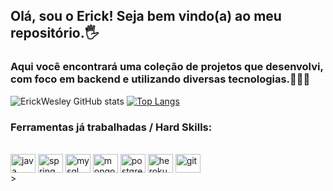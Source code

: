 ## Olá, sou o Erick! Seja bem vindo(a) ao meu repositório.🖐️
### Aqui você encontrará uma coleção de projetos que desenvolvi, com foco em backend e utilizando diversas tecnologias.👨🏽‍💻

![ErickWesley GitHub stats](https://github-readme-stats.vercel.app/api?username=ErickWesley&show_icons=true&theme=dracula)
[![Top Langs](https://github-readme-stats.vercel.app/api/top-langs/?username=ErickWesley&layout=compact&theme=dracula)](https://github.com/anuraghazra/github-readme-stats)



### Ferramentas já trabalhadas / Hard Skills:

<div style="display: inline_block"><br/>
    <img align="center" alt="java" height="30" width="40"  src="https://img.shields.io/badge/Java-ED8B00?style=for-the-badge&logo=openjdk&logoColor=white" />
    <img align="center" alt="spring" height="30" width="40"  src="https://img.shields.io/badge/Spring-6DB33F?style=for-the-badge&logo=spring&logoColor=white" />
    <img align="center" alt="mysql" height="30" width="40"  src="https://img.shields.io/badge/MySQL-00000F?style=for-the-badge&logo=mysql&logoColor=white" />
    <img align="center" alt="mongodb" height="30" width="40"  src="https://img.shields.io/badge/MongoDB-4EA94B?style=for-the-badge&logo=mongodb&logoColor=white" />
    <img align="center" alt="postgresql" height="30" width="40"  src="https://img.shields.io/badge/PostgreSQL-316192?style=for-the-badge&logo=postgresql&logoColor=white" />
    <img align="center" alt="heroku" height="30" width="40"  src="https://img.shields.io/badge/Heroku-430098?style=for-the-badge&logo=heroku&logoColor=white" />
    <img align="center" alt="git" height="30" width="40"  src="https://img.shields.io/badge/GIT-E44C30?style=for-the-badge&logo=git&logoColor=white" />
</div>>
